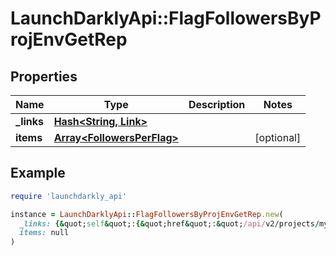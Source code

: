 # LaunchDarklyApi::FlagFollowersByProjEnvGetRep

## Properties

| Name | Type | Description | Notes |
| ---- | ---- | ----------- | ----- |
| **_links** | [**Hash&lt;String, Link&gt;**](Link.md) |  |  |
| **items** | [**Array&lt;FollowersPerFlag&gt;**](FollowersPerFlag.md) |  | [optional] |

## Example

```ruby
require 'launchdarkly_api'

instance = LaunchDarklyApi::FlagFollowersByProjEnvGetRep.new(
  _links: {&quot;self&quot;:{&quot;href&quot;:&quot;/api/v2/projects/my-project/flags/my-flay/environments/my-environment/followers&quot;,&quot;type&quot;:&quot;application/json&quot;}},
  items: null
)
```

